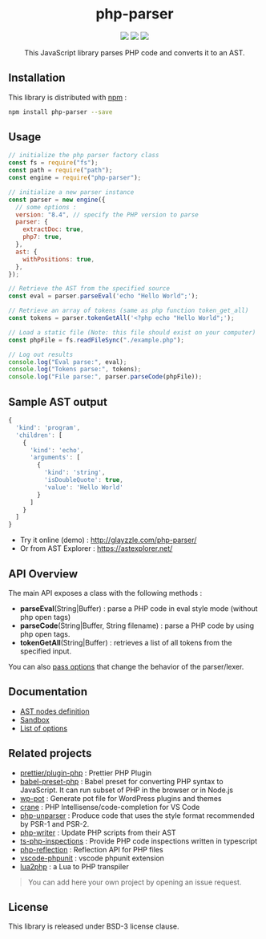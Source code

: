 <h1 align="center">php-parser</h1>
<p align="center">
<a title="npm version" href="https://www.npmjs.com/package/php-parser"><img src="https://badge.fury.io/js/php-parser.svg"></a>
<a title="npm downloads" href="https://www.npmjs.com/package/php-parser"><img src="https://img.shields.io/npm/dm/php-parser.svg?style=flat"></a>
<a title="Gitter" href="https://gitter.im/glayzzle/Lobby"><img src="https://img.shields.io/badge/GITTER-join%20chat-green.svg"></a>
</p>
<p align="center">This JavaScript library parses PHP code and converts it to an AST.</p>

## Installation

This library is distributed with [npm](https://www.npmjs.com/package/php-parser) :

```sh
npm install php-parser --save
```

## Usage

```js
// initialize the php parser factory class
const fs = require("fs");
const path = require("path");
const engine = require("php-parser");

// initialize a new parser instance
const parser = new engine({
  // some options :
  version: "8.4", // specify the PHP version to parse
  parser: {
    extractDoc: true,
    php7: true,
  },
  ast: {
    withPositions: true,
  },
});

// Retrieve the AST from the specified source
const eval = parser.parseEval('echo "Hello World";');

// Retrieve an array of tokens (same as php function token_get_all)
const tokens = parser.tokenGetAll('<?php echo "Hello World";');

// Load a static file (Note: this file should exist on your computer)
const phpFile = fs.readFileSync("./example.php");

// Log out results
console.log("Eval parse:", eval);
console.log("Tokens parse:", tokens);
console.log("File parse:", parser.parseCode(phpFile));
```

## Sample AST output

```js
{
  'kind': 'program',
  'children': [
    {
      'kind': 'echo',
      'arguments': [
        {
          'kind': 'string',
          'isDoubleQuote': true,
          'value': 'Hello World'
        }
      ]
    }
  ]
}
```

- Try it online (demo) : http://glayzzle.com/php-parser/
- Or from AST Explorer : https://astexplorer.net/

## API Overview

The main API exposes a class with the following methods :

- **parseEval**(String|Buffer) : parse a PHP code in eval style mode (without php open tags)
- **parseCode**(String|Buffer, String filename) : parse a PHP code by using php open tags.
- **tokenGetAll**(String|Buffer) : retrieves a list of all tokens from the specified input.

You can also [pass options](https://github.com/glayzzle/php-parser/wiki/Options) that change the behavior of the parser/lexer.

## Documentation

- [AST nodes definition](https://php-parser.glayzzle.com/api/ast.js)
- [Sandbox](https://php-parser.glayzzle.com/demo)
- [List of options](https://php-parser.glayzzle.com/guides/options)

## Related projects

- [prettier/plugin-php](https://github.com/prettier/plugin-php) : Prettier PHP Plugin
- [babel-preset-php](https://gitlab.com/kornelski/babel-preset-php) : Babel preset for converting PHP syntax to JavaScript. It can run subset of PHP in the browser or in Node.js
- [wp-pot](https://github.com/rasmusbe/wp-pot) : Generate pot file for WordPress plugins and themes
- [crane](https://github.com/HvyIndustries/crane) : PHP Intellisense/code-completion for VS Code
- [php-unparser](https://github.com/chris-l/php-unparser) : Produce code that uses the style format recommended by PSR-1 and PSR-2.
- [php-writer](https://github.com/glayzzle/php-writer) : Update PHP scripts from their AST
- [ts-php-inspections](https://github.com/DaGhostman/ts-php-inspections) : Provide PHP code inspections written in typescript
- [php-reflection](https://github.com/glayzzle/php-reflection) : Reflection API for PHP files
- [vscode-phpunit](https://github.com/recca0120/vscode-phpunit) : vscode phpunit extension
- [lua2php](https://www.npmjs.com/package/lua2php) : a Lua to PHP transpiler

> You can add here your own project by opening an issue request.

## License

This library is released under BSD-3 license clause.
